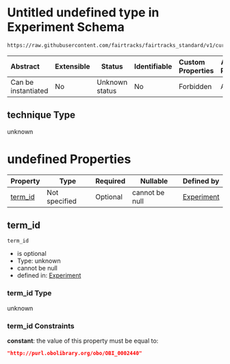 # Untitled undefined type in Experiment Schema

```txt
https://raw.githubusercontent.com/fairtracks/fairtracks_standard/v1/current/json/schema/fairtracks_experiment.schema.json#/allOf/9/if/properties/technique
```




| Abstract            | Extensible | Status         | Identifiable | Custom Properties | Additional Properties | Access Restrictions | Defined In                                                                                                     |
| :------------------ | ---------- | -------------- | ------------ | :---------------- | --------------------- | ------------------- | -------------------------------------------------------------------------------------------------------------- |
| Can be instantiated | No         | Unknown status | No           | Forbidden         | Allowed               | none                | [fairtracks_experiment.schema.json\*](../json/schema/fairtracks_experiment.schema.json "open original schema") |

## technique Type

unknown

# undefined Properties

| Property            | Type          | Required | Nullable       | Defined by                                                                                                                                                                                                                                                                     |
| :------------------ | ------------- | -------- | -------------- | :----------------------------------------------------------------------------------------------------------------------------------------------------------------------------------------------------------------------------------------------------------------------------- |
| [term_id](#term_id) | Not specified | Optional | cannot be null | [Experiment](fairtracks_experiment-allof-9-if-properties-technique-properties-term_id.md "https&#x3A;//raw.githubusercontent.com/fairtracks/fairtracks_standard/v1/current/json/schema/fairtracks_experiment.schema.json#/allOf/9/if/properties/technique/properties/term_id") |

## term_id




`term_id`

-   is optional
-   Type: unknown
-   cannot be null
-   defined in: [Experiment](fairtracks_experiment-allof-9-if-properties-technique-properties-term_id.md "https&#x3A;//raw.githubusercontent.com/fairtracks/fairtracks_standard/v1/current/json/schema/fairtracks_experiment.schema.json#/allOf/9/if/properties/technique/properties/term_id")

### term_id Type

unknown

### term_id Constraints

**constant**: the value of this property must be equal to:

```json
"http://purl.obolibrary.org/obo/OBI_0002440"
```
